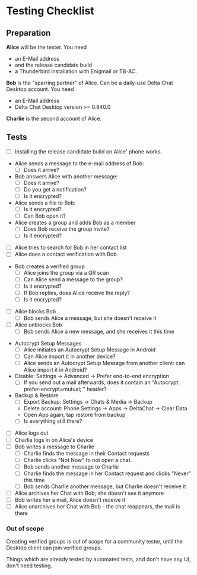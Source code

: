 # Testing Checklist

## Preparation

**Alice** will be the tester. You need 
- an E-Mail address 
- and the release candidate build
- a Thunderbird installation with Enigmail or TB-AC.

**Bob** is the "sparring partner" of Alice. Can be a daily-use Delta Chat
Desktop account. You need
- an E-Mail address
- Delta Chat Desktop version >= 0.840.0

**Charlie** is the second account of Alice.

## Tests

- [ ] Installing the release candidate build on Alice' phone works.
- Alice sends a message to the e-mail address of Bob:
    - [ ] Does it arrive?
- Bob answers Alice with another message:
    - [ ] Does it arrive?
    - [ ] Do you get a notification?
    - [ ] Is it encrypted?
- Alice sends a file to Bob:
    - [ ] Is it encrypted?
    - [ ] Can Bob open it?
- Alice creates a group and adds Bob as a member
    - [ ] Does Bob receive the group invite?
    - [ ] Is it encrypted?
- [ ] Alice tries to search for Bob in her contact list
- [ ] Alice does a contact verification with Bob
- Bob creates a verified group
    - [ ] Alice joins the group via a QR scan
    - [ ] Can Alice send a message to the group?
    - [ ] Is it encrypted?
    - [ ] If Bob replies, does Alice receive the reply?
    - [ ] Is it encrypted?
- [ ] Alice blocks Bob
    - [ ] Bob sends Alice a message, but she doesn't receive it
- [ ] Alice unblocks Bob
    - [ ] Bob sends Alice a new message, and she receives it this time
- Autocrypt Setup Messages
    - [ ] Alice initiates an Autocrypt Setup Message in Android
    - [ ] Can Alice import it in another device?
    - [ ] Alice sends an Autocrypt Setup Message from another client: can Alice import it in Android?
- Disable: Settings -> Advanced -> Prefer end-to-end encryption
    - [ ] If you send out a mail afterwards, does it contain an "Autocrypt: prefer-encrypt=mutual; " header?
- Backup & Restore
    - [ ] Export Backup: Settings -> Chats & Media -> Backup
    - Delete account: Phone Settings -> Apps -> DeltaChat -> Clear Data
    - Open App again, tap restore from backup
    - [ ] Is everything still there?
- [ ] Alice logs out
- [ ] Charlie logs in on Alice's device
- [ ] Bob writes a message to Charlie
    - [ ] Charlie finds the message in their Contact requests
    - [ ] Charlie clicks "Not Now" to not open a chat.
    - [ ] Bob sends another message to Charlie
    - [ ] Charlie finds the message in her Contact request and clicks "Never" this time
    - [ ] Bob sends Charlie another message, but Charlie doesn't receive it
- [ ] Alice archives her Chat with Bob; she doesn't see it anymore
- [ ] Bob writes her a mail, Alice doesn't receive it
- [ ] Alice unarchives her Chat with Bob - the chat reappears, the mail is there

### Out of scope

Creating verified groups is out of scope for a community tester, until the
Desktop client can join verified groups.

Things which are already tested by automated tests, and don't have any UI,
don't need testing.


